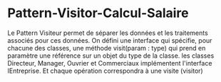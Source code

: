 # Pattern-Visitor-Calcul-Salaire
Le Pattern Visiteur permet de séparer les données et les traitements associés pour ces données.
On défini une interface qui spécifie, pour chacune des classes, une méthode visit(param : type) qui
prend en paramètre une référence sur un objet du type de la classe.
les classes Directeur, Manager, Ouvrier et Commerciaux implémentent l'interface IEntreprise. Et chaque opération correspondra à une visite (visitor)
